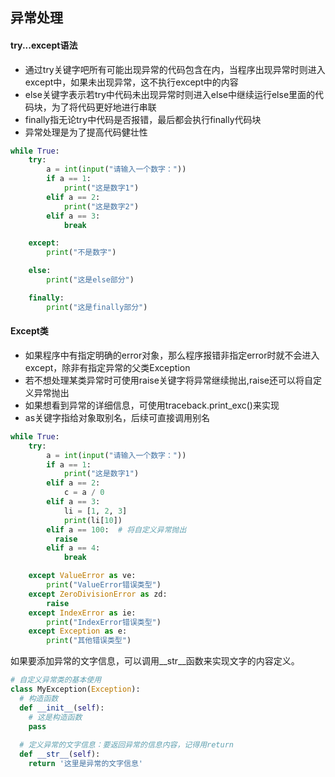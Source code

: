 ## 异常处理

#### try...except语法
 - 通过try关键字吧所有可能出现异常的代码包含在内，当程序出现异常时则进入except中，如果未出现异常，这不执行except中的内容
 - else关键字表示若try中代码未出现异常时则进入else中继续运行else里面的代码块，为了将代码更好地进行串联
 - finally指无论try中代码是否报错，最后都会执行finally代码块
 - 异常处理是为了提高代码健壮性

```py
while True:
    try:
        a = int(input("请输入一个数字："))
        if a == 1:
            print("这是数字1")
        elif a == 2:
            print("这是数字2")
        elif a == 3:
            break

    except:
        print("不是数字")

    else:
        print("这是else部分")

    finally:
        print("这是finally部分")
```

#### Except类

 - 如果程序中有指定明确的error对象，那么程序报错非指定error时就不会进入except，除非有指定异常的父类Exception
 - 若不想处理某类异常时可使用raise关键字将异常继续抛出,raise还可以将自定义异常抛出
 - 如果想看到异常的详细信息，可使用traceback.print_exc()来实现
 - as关键字指给对象取别名，后续可直接调用别名

```py
while True:
    try:
        a = int(input("请输入一个数字："))
        if a == 1:
            print("这是数字1")
        elif a == 2:
            c = a / 0
        elif a == 3:
            li = [1, 2, 3]
            print(li[10])
        elif a == 100:  # 将自定义异常抛出
          raise
        elif a == 4:
            break

    except ValueError as ve:
        print("ValueError错误类型")
    except ZeroDivisionError as zd:
        raise
    except IndexError as ie:
        print("IndexError错误类型")
    except Exception as e:
        print("其他错误类型")
```


如果要添加异常的文字信息，可以调用\_\_str\_\_函数来实现文字的内容定义。

```python
# 自定义异常类的基本使用
class MyException(Exception):
  # 构造函数
  def __init__(self):
    # 这是构造函数
    pass
  
  # 定义异常的文字信息：要返回异常的信息内容，记得用return
  def __str__(self):
    return '这里是异常的文字信息'
```
